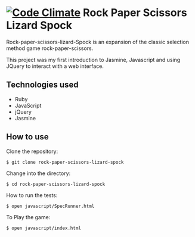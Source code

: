 [![Code Climate](https://codeclimate.com/github/leopoldkwok/rock-paper-scissors-lizard-spock/badges/gpa.svg)](https://codeclimate.com/github/leopoldkwok/rock-paper-scissors-lizard-spock)
Rock Paper Scissors Lizard Spock 
================================

Rock-paper-scissors-lizard-Spock is an expansion of the classic selection method game rock-paper-scissors.

This project was my first introduction to Jasmine, Javascript and using JQuery to interact with a web interface.


Technologies used
------------------

* Ruby
* JavaScript
* jQuery
* Jasmine

How to use
-----------

Clone the repository:

```shell
$ git clone rock-paper-scissors-lizard-spock
```

Change into the directory:

```shell
$ cd rock-paper-scissors-lizard-spock
```

How to run the tests:

```shell
$ open javascript/SpecRunner.html
```

To Play the game:

```shell
$ open javascript/index.html
```